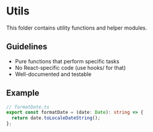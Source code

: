 # Utils

This folder contains utility functions and helper modules.

## Guidelines
- Pure functions that perform specific tasks
- No React-specific code (use hooks/ for that)
- Well-documented and testable

## Example
```typescript
// formatDate.ts
export const formatDate = (date: Date): string => {
  return date.toLocaleDateString();
};
```


